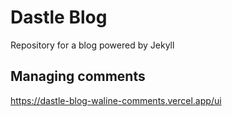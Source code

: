 # Dastle Blog

Repository for a blog powered by Jekyll

## Managing comments

https://dastle-blog-waline-comments.vercel.app/ui
